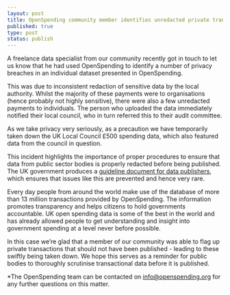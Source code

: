 ```yaml
---
layout: post
title: OpenSpending community member identifies unredacted private transactions in UK local public spending data
published: true
type: post
status: publish
---
```


A freelance data specialist from our community recently got in touch to let us know that he had used OpenSpending to identify a number of privacy breaches in an individual dataset presented in OpenSpending.

This was due to inconsistent redaction of sensitive data by the local authority. Whilst the majority of these payments were to organisations (hence probably not highly sensitive), there were also a few unredacted payments to individuals. The person who uploaded the data immediately notified their local council, who in turn referred this to their audit committee.

As we take privacy very seriously, as a precaution we have temporarily taken down the UK Local Council £500 spending data, which also featured data from the council in question. 

This incident highlights the importance of proper procedures to ensure that data from public sector bodies is properly redacted before being published. The UK government produces a [guideline document for data publishers](http://data.gov.uk/blog/local-spending-data-guidance), which ensures that issues like this are prevented and hence very rare.

Every day people from around the world make use of the database of more than 13 million transactions provided by OpenSpending. The information promotes transparency and helps citizens to hold governments accountable. UK open spending data is some of the best in the world and has already allowed people to get understanding and insight into government spending at a level never before possible.

In this case we’re glad that a member of our community was able to flag up private transactions that should not have been published - leading to these swiftly being taken down. We hope this serves as a reminder for public bodies to thoroughly scrutinise transactional data before it is published.

*The OpenSpending team can be contacted on info@openspending.org for any further questions on this matter.